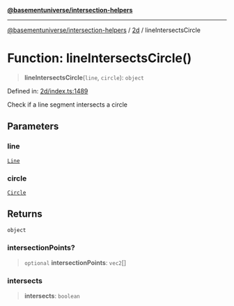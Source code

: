 [**@basementuniverse/intersection-helpers**](../../README.md)

***

[@basementuniverse/intersection-helpers](../../README.md) / [2d](../README.md) / lineIntersectsCircle

# Function: lineIntersectsCircle()

> **lineIntersectsCircle**(`line`, `circle`): `object`

Defined in: [2d/index.ts:1489](https://github.com/basementuniverse/intersection-helpers/blob/39011b43f2fd5dca5c24f1c152bb983bef87ec23/src/2d/index.ts#L1489)

Check if a line segment intersects a circle

## Parameters

### line

[`Line`](../types/type-aliases/Line.md)

### circle

[`Circle`](../types/type-aliases/Circle.md)

## Returns

`object`

### intersectionPoints?

> `optional` **intersectionPoints**: `vec2`[]

### intersects

> **intersects**: `boolean`

